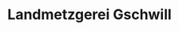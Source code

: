 ---
title: "Landmetzgerei Gschwill"
url: /kaufering/landmetzgerei-gschwill-brueckenring/
shop: Metzgerei
---